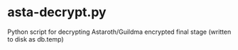 # asta-decrypt.py
Python script for decrypting Astaroth/Guildma encrypted final stage (written to disk as db.temp)
